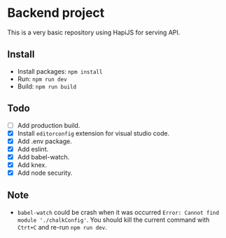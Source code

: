 # Backend project

This is a very basic repository using HapiJS for serving API.

## Install

- Install packages: `npm install`
- Run: `npm run dev`
- Build: `npm run build`

## Todo

- [ ] Add production build.
- [x] Install `editorconfig` extension for visual studio code.
- [x] Add .env package.
- [x] Add eslint.
- [x] Add babel-watch.
- [x] Add knex.
- [x] Add node security.

## Note

- `babel-watch` could be crash when it was occurred `Error: Cannot find module './chalkConfig'`. You should kill the current command with `Ctrt+C` and re-run `npm run dev`.
